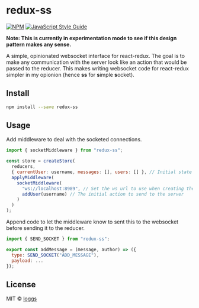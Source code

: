 # redux-ss

[![NPM](https://img.shields.io/npm/v/redux-ss.svg)](https://www.npmjs.com/package/redux-ss) [![JavaScript Style Guide](https://img.shields.io/badge/code_style-standard-brightgreen.svg)](https://standardjs.com)

**Note: This is currently in experimentation mode to see if this design pattern makes any sense.**

A simple, opinionated websocket interface for react-redux. The goal is to make any communication with the server look like an action that would be passed to the reducer. This makes writing websocket code for react-redux simpler in my opionion (hence **ss** for **s**imple **s**ocket).


## Install

```bash
npm install --save redux-ss
```

## Usage

Add middleware to deal with the socketed connections.

```js
import { socketMiddleware } from "redux-ss";

const store = createStore(
  reducers,
  { currentUser: username, messages: [], users: [] }, // Initial state of the application
  applyMiddleware(
    socketMiddleware(
      "ws://localhost:8989", // Set the ws url to use when creating the connection
      addUser(username) // The initial action to send to the server
    )
  )
);
```

Append code to let the middleware know to sent this to the websocket before sending it to the reducer.

```js
import { SEND_SOCKET } from "redux-ss";

export const addMessage = (message, author) => ({
  type: SEND_SOCKET("ADD_MESSAGE"),
  payload: ...
});
```

## License

MIT © [loggs](https://github.com/loggs)
